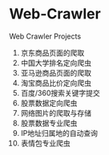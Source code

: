 # Web-Crawler
Web Crawler Projects
1. 京东商品页面的爬取
2. 中国大学排名定向爬虫
3. 亚马逊商品页面的爬取
4. 淘宝商品比价定向爬虫
5. 百度/360搜索关键字提交
6. 股票数据定向爬虫
7. 网络图片的爬取与存储
8. 股票数据专业爬虫
9. IP地址归属地的自动查询
10. 表情包专业爬虫
